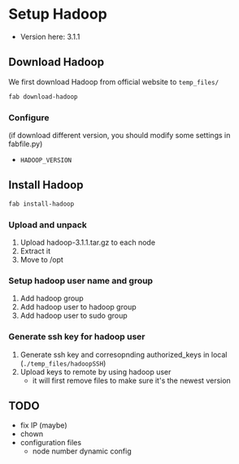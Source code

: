 # Setup Hadoop

* Version here: 3.1.1

## Download Hadoop

We first download Hadoop from official website to `temp_files/`

```sh
fab download-hadoop
```

### Configure

(if download different version, you should modify some settings in fabfile.py)

* `HADOOP_VERSION`

## Install Hadoop

```sh
fab install-hadoop
```

### Upload and unpack

1. Upload hadoop-3.1.1.tar.gz to each node
2. Extract it
3. Move to /opt

### Setup hadoop user name and group

1. Add hadoop group
2. Add hadoop user to hadoop group
3. Add hadoop user to sudo group

### Generate ssh key for hadoop user

1. Generate ssh key and corresopnding authorized_keys in local (`./temp_files/hadoopSSH`)
2. Upload keys to remote by using hadoop user
    * it will first remove files to make sure it's the newest version

## TODO

* fix IP (maybe)
* chown
* configuration files
    * node number dynamic config
